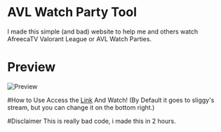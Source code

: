 # AVL Watch Party Tool
I made this simple (and bad) website to help me and others watch AfreecaTV Valorant League or AVL Watch Parties.

# Preview
![Preview](https://imgur.com/t5LSJSy.png)

#How to Use
Access the [Link](https://escaleirex.github.io/AVL-Watch-Party-Tool/Chat) And Watch!
(By Default it goes to sliggy's stream, but you can change it on the bottom right.)

#Disclaimer
This is really bad code, i made this in 2 hours.
